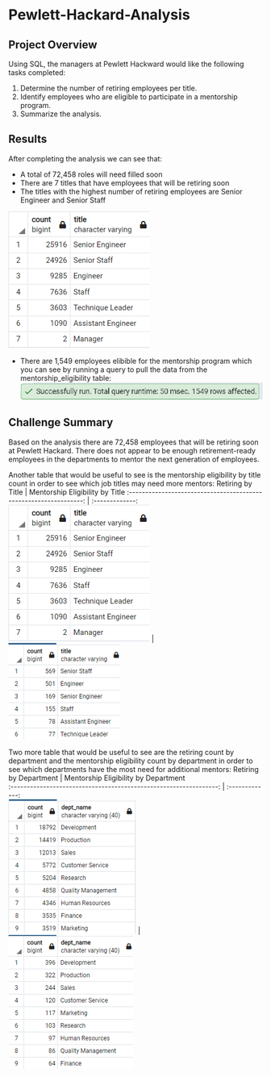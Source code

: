 # Pewlett-Hackard-Analysis

## Project Overview
Using SQL, the managers at Pewlett Hackward would like the following tasks completed:

1. Determine the number of retiring employees per title.
2. Identify employees who are eligible to participate in a mentorship program.
3. Summarize the analysis.

## Results
After completing the analysis we can see that:

- A total of 72,458 roles will need filled soon
- There are 7 titles that have employees that will be retiring soon
- The titles with the highest number of retiring employees are Senior Engineer and Senior Staff

![Retiring Titles](/retiring_titles.png)

- There are 1,549 employees elibible for the mentorship program which you can see by running a query to pull the data from the mentorship_eligibility table:
![Mentorship Eligibility](/mentorship_eligibility.png)



## Challenge Summary
Based on the analysis there are 72,458 employees that will be retiring soon at Pewlett Hackard.  There does not appear to be enough retirement-ready employees in the departments to mentor the next generation of employees.  

Another table that would be useful to see is the mentorship eligibility by title count in order to see which job titles may need more mentors:
Retiring by Title                                                      | Mentorship Eligibility by Title 
:----------------------------------------------------------------:  | :-------------:  
![Retiring Titles](/retiring_titles.png)  |  ![Mentorship Titles](/mentorship_titles.png)


Two more table that would be useful to see are the retiring count by department and the mentorship eligibility count by department in order to see which departments have the most need for additional mentors:
Retiring by Department                                                      | Mentorship Eligibility by Department  
:----------------------------------------------------------------:  | :-------------:  
![Retiring Departments](/Retiring_Depts.png)  |  ![Mentorship Departments](/Mentorship_Depts.png)
